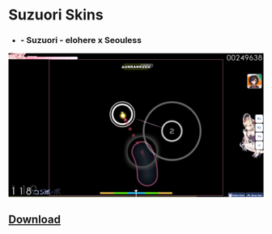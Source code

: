# Suzuori Skins

* ### - Suzuori - elohere x Seouless
![magnatagamer123](https://raw.githubusercontent.com/Lewui/ukrainian-community-osu-skins/master/assets/Suzuori_Prew.png)

## [Download](https://alowe.s-ul.eu/4DsGAV2O)
